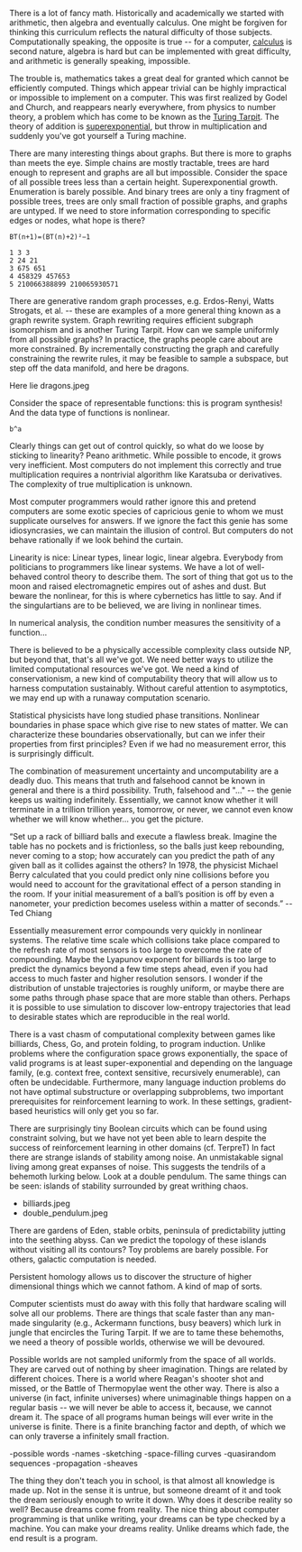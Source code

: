 <!-- --- -->
<!-- layout: post -->
<!-- title: Turing Tarpits and Computational Conservationism -->
<!-- --- -->

There is a lot of fancy math. Historically and academically we started with arithmetic, then algebra and eventually calculus. One might be forgiven for thinking this curriculum reflects the natural difficulty of those subjects. Computationally speaking, the opposite is true -- for a computer, [calculus](https://compcalc.github.io/) is second nature, algebra is hard but can be implemented with great difficulty, and arithmetic is generally speaking, impossible.

The trouble is, mathematics takes a great deal for granted which cannot be efficiently computed. Things which appear trivial can be highly impractical or impossible to implement on a computer. This was first realized by Godel and Church, and reappears nearly everywhere, from physics to number theory, a problem which has come to be known as the [Turing Tarpit](https://en.wikipedia.org/wiki/Turing_tarpit). The theory of addition is [superexponential](https://link.springer.com/chapter/10.1007/978-3-7091-9459-1_5), but throw in multiplication and suddenly you've got yourself a Turing machine.

There are many interesting things about graphs. But there is more to graphs than meets the eye. Simple chains are mostly tractable, trees are hard enough to represent and graphs are all but impossible. Consider the space of all possible trees less than a certain height. Superexponential growth. Enumeration is barely possible. And binary trees are only a tiny fragment of possible trees, trees are only small fraction of possible graphs, and graphs are untyped. If we need to store information corresponding to specific edges or nodes, what hope is there?

```
BT(n+1)=(BT(n)+2)²−1

1 3 3
2 24 21
3 675 651
4 458329 457653
5 210066388899 210065930571
```

There are generative random graph processes, e.g. Erdos-Renyi, Watts Strogats, et al. -- these are examples of a more general thing known as a graph rewrite system. Graph rewriting requires efficient subgraph isomorphism and is another Turing Tarpit. How can we sample uniformly from all possible graphs? In practice, the graphs people care about are more constrained. By incrementally constructing the graph and carefully constraining the rewrite rules, it may be feasible to sample a subspace, but step off the data manifold, and here be dragons.

Here lie dragons.jpeg

Consider the space of representable functions: this is program synthesis! And the data type of functions is nonlinear.

```
b^a
```

Clearly things can get out of control quickly, so what do we loose by sticking to linearity? Peano arithmetic. While possible to encode, it grows very inefficient. Most computers do not implement this correctly and true multiplication requires a nontrivial algorithm like Karatsuba or derivatives. The complexity of true multiplication is unknown.

Most computer programmers would rather ignore this and pretend computers are some exotic species of capricious genie to whom we must supplicate ourselves for answers. If we ignore the fact this genie has some idiosyncrasies, we can maintain the illusion of control. But computers do not behave rationally if we look behind the curtain.

Linearity is nice: Linear types, linear logic, linear algebra. Everybody from politicians to programmers like linear systems. We have a lot of well-behaved control theory to describe them. The sort of thing that got us to the moon and raised electromagnetic empires out of ashes and dust. But beware the nonlinear, for this is where cybernetics has little to say. And if the singulartians are to be believed, we are living in nonlinear times.

In numerical analysis, the condition number measures the sensitivity of a function...

There is believed to be a physically accessible complexity class outside NP, but beyond that, that's all we've got. We need better ways to utilize the limited computational resources we've got. We need a kind of conservationism, a new kind of computability theory that will allow us to harness computation sustainably. Without careful attention to asymptotics, we may end up with a runaway computation scenario.

Statistical physicists have long studied phase transitions. Nonlinear boundaries in phase space which give rise to new states of matter. We can characterize these boundaries observationally, but can we infer their properties from first principles? Even if we had no measurement error, this is surprisingly difficult.

The combination of measurement uncertainty and uncomputability are a deadly duo. This means that truth and falsehood cannot be known in general and there is a third possibility. Truth, falsehood and "..." -- the genie keeps us waiting indefinitely. Essentially, we cannot know whether it will terminate in a trillion trillion years, tomorrow, or never, we cannot even know whether we will know whether... you get the picture.

“Set up a rack of billiard balls and execute a flawless break. Imagine the table has no pockets and is frictionless, so the balls just keep rebounding, never coming to a stop; how accurately can you predict the path of any given ball as it collides against the others? In 1978, the physicist Michael Berry calculated that you could predict only nine collisions before you would need to account for the gravitational effect of a person standing in the room. If your initial measurement of a ball’s position is off by even a nanometer, your prediction becomes useless within a matter of seconds.” -- Ted Chiang

Essentially measurement error compounds very quickly in nonlinear systems. The relative time scale which collisions take place compared to the refresh rate of most sensors is too large to overcome the rate of compounding. Maybe the Lyapunov exponent for billiards is too large to predict the dynamics beyond a few time steps ahead, even if you had access to much faster and higher resolution sensors. I wonder if the distribution of unstable trajectories is roughly uniform, or maybe there are some paths through phase space that are more stable than others. Perhaps it is possible to use simulation to discover low-entropy trajectories that lead to desirable states which are reproducible in the real world.

There is a vast chasm of computational complexity between games like billiards, Chess, Go, and protein folding, to program induction. Unlike problems where the configuration space grows exponentially, the space of valid programs is at least super-exponential and depending on the language family, (e.g. context free, context sensitive, recursively enumerable), can often be undecidable. Furthermore, many language induction problems do not have optimal substructure or overlapping subproblems, two important prerequisites for reinforcement learning to work. In these settings, gradient-based heuristics will only get you so far.

There are surprisingly tiny Boolean circuits which can be found using constraint solving, but we have not yet been able to learn despite the success of reinforcement learning in other domains (cf. TerpreT) In fact there are strange islands of stability among noise. An unmistakable signal living among great expanses of noise. This suggests the tendrils of a behemoth lurking below. Look at a double pendulum. The same things can be seen: islands of stability surrounded by great writhing chaos.

- billiards.jpeg
- double_pendulum.jpeg

There are gardens of Eden, stable orbits, peninsula of predictability jutting into the seething abyss. Can we predict the topology of these islands without visiting all its contours? Toy problems are barely possible. For others, galactic computation is needed.

Persistent homology allows us to discover the structure of higher dimensional things which we cannot fathom. A kind of map of sorts.

Computer scientists must do away with this folly that hardware scaling will solve all our problems. There are things that scale faster than any man-made singularity (e.g., Ackermann functions, busy beavers) which lurk in jungle that encircles the Turing Tarpit. If we are to tame these behemoths, we need a theory of possible worlds, otherwise we will be devoured.

Possible worlds are not sampled uniformly from the space of all worlds. They are carved out of nothing by sheer imagination. Things are related by different choices. There is a world where Reagan's shooter shot and missed, or the Battle of Thermopylae went the other way. There is also a universe (in fact, infinite universes) where unimaginable things happen on a regular basis -- we will never be able to access it, because, we cannot dream it. The space of all programs human beings will ever write in the universe is finite. There is a finite branching factor and depth, of which we can only traverse a infinitely small fraction.

-possible words
-names
-sketching
-space-filling curves
-quasirandom sequences
-propagation
-sheaves

The thing they don't teach you in school, is that almost all knowledge is made up. Not in the sense it is untrue, but someone dreamt of it and took the dream seriously enough to write it down. Why does it describe reality so well? Because dreams come from reality. The nice thing about computer programming is that unlike writing, your dreams can be type checked by a machine. You can make your dreams reality. Unlike dreams which fade, the end result is a program.











